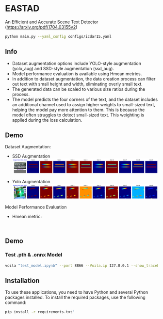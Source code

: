 # EASTAD
An Efficient and Accurate Scene Text Detector (https://arxiv.org/pdf/1704.03155v2)


```bash
python main.py --yaml_config configs/icdar15.yaml
```

## Info
+ Dataset augmentation options include YOLO-style augmentation (yolo_aug) and SSD-style augmentation (ssd_aug).
+ Model performance evaluation is available using Hmean metrics.
+ In addition to dataset augmentation, the data creation process can filter out text with small height and width, eliminating overly small text.
+ The generated data can be scaled to various size ratios during the process.
+ The model predicts the four corners of the text, and the dataset includes an additional channel used to assign higher weights to small-sized text, helping the model pay more attention to them. This is because the model often struggles to detect small-sized text. This weighting is applied during the loss calculation.

## Demo
Dataset Augmentation:
+ SSD Augmentation
![](assets/ssd_aug.gif)

+ Yolo Augmentation
![](assets/yolo_aug.gif)

Model Performance Evaluation
+ Hmean metric:
<p align='center'>
    <img width='1500' src=''>
</p>

## Demo

### Test .pth & .onnx Model
```bash
voila "test_model.ipynb" --port 8866 --Voila.ip 127.0.0.1 --show_tracebacks=True
```

## Installation

To use these applications, you need to have Python and several Python packages installed. To install the required packages, use the following command:
```bash
pip install -r requirements.txt"
```
